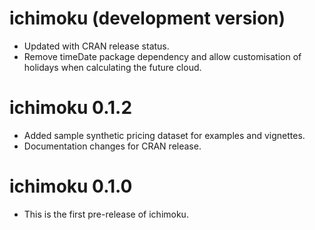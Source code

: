 # ichimoku (development version)

* Updated with CRAN release status.
* Remove timeDate package dependency and allow customisation of holidays when calculating the future cloud.

# ichimoku 0.1.2

* Added sample synthetic pricing dataset for examples and vignettes.
* Documentation changes for CRAN release.

# ichimoku 0.1.0

* This is the first pre-release of ichimoku.
